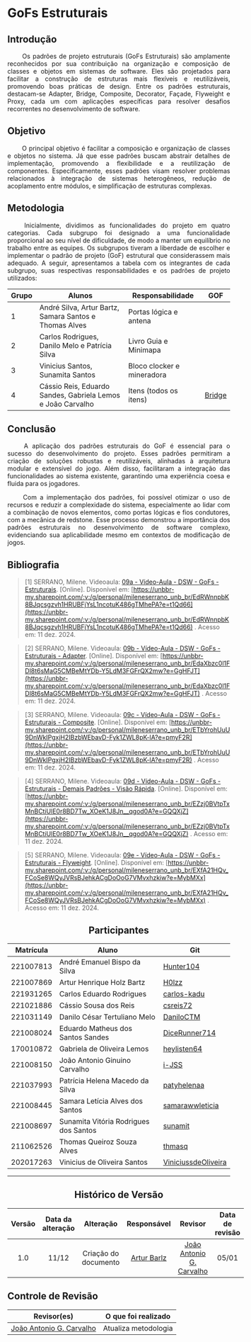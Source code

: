 # GoFs Estruturais

## Introdução 
<!--  
- **Apresente o tema do projeto ou estudo;**
- **Busque trazer referências no decorrer do texto;**
- Destaque a relevância do diagrama ou abordagem para a área de aplicação.
- Mencione brevemente os principais aspectos que serão abordados no documento.
-->

<div align="justify">
&emsp;&emsp;
Os padrões de projeto estruturais (GoFs Estruturais) são amplamente reconhecidos por sua contribuição na organização e composição de classes e objetos em sistemas de software. Eles são projetados para facilitar a construção de estruturas mais flexíveis e reutilizáveis, promovendo boas práticas de design. Entre os padrões estruturais, destacam-se Adapter, Bridge, Composite, Decorator, Façade, Flyweight e Proxy, cada um com aplicações específicas para resolver desafios recorrentes no desenvolvimento de software.
</div>

## Objetivo
<!--  
- **Declare o que se pretende alcançar com o diagrama em projetos no geral; Busque referenciar!**
- **Declare o que se pretende alcançar com o diagrama para equipe neste contexto;**
- **Destaque os resultados esperados, como soluções para problemas, melhorias no entendimento ou suporte à tomada de decisões.**
-->

<div align="justify">
&emsp;&emsp;
O principal objetivo é facilitar a composição e organização de classes e objetos no sistema. Já que esse padrões buscam abstrair detalhes de implementação, promovendo a flexibilidade e a reutilização de componentes. Especificamente, esses padrões visam resolver problemas relacionados à integração de sistemas heterogêneos, redução de acoplamento entre módulos, e simplificação de estruturas complexas.
</div>

## Metodologia
<!--  
- **Explique o processo utilizado para desenvolver o trabalho. COMO foi feito?**
- **Descreva as ferramentas, técnicas ou referências utilizadas na construção do diagrama ou solução. Se houver alguma ferramenta específica determinada pela professora, a sugestão é usá-la sendo em qualquer etapa do processo. Podem começar com uma ferramenta que já são familiarizados e depois explorar outras ferramentas.**
- Se desejarem, podem citar os desafios encontrados seguindo a metodologia, propostas de melhoria, etc.
-->

<div align="justify">

&emsp;&emsp;
Inicialmente, dividimos as funcionalidades do projeto em quatro categorias. Cada subgrupo foi designado a uma funcionalidade proporcional ao seu nível de dificuldade, de modo a manter um equilíbrio no trabalho entre as equipes. Os subgrupos tiveram a liberdade de escolher e implementar o padrão de projeto (GoF) estrutural que considerassem mais adequado. A seguir, apresentamos a tabela com os integrantes de cada subgrupo, suas respectivas responsabilidades e os padrões de projeto utilizados:
</div>

<div style="margin: 0 auto; width: fit-content;">

| Grupo | Alunos                                                      | Responsabilidade           | GOF                                  |
|-------|-------------------------------------------------------------|----------------------------|--------------------------------------|
| 1     | André Silva, Artur Bartz, Samara Santos e Thomas Alves      | Portas lógica e antena     |                                      |
| 2     | Carlos Rodrigues, Danilo Melo e Patrícia Silva              | Livro Guia e Minimapa      |                                      |
| 3     | Vinicius Santos, Sunamita Santos                            | Bloco clocker e mineradora |                                      |
| 4     | Cássio Reis, Eduardo Sandes, Gabriela Lemos e João Carvalho | Itens (todos os itens)     | [Bridge](/Projeto/BridgeMaterial.md) |

</div>


## Conclusão
<!--  
-   **Resuma os pontos principais do trabalho.**
-   **Avalie se os objetivos foram alcançados e o impacto do trabalho.**
-   **Apresente perspectivas para melhorias ou trabalhos futuros.**
-->

<div align="justify">
&emsp;&emsp;
A aplicação dos padrões estruturais do GoF é essencial para o sucesso do desenvolvimento do projeto. Esses padrões permitiram a criação de soluções robustas e reutilizáveis, alinhadas à arquitetura modular e extensível do jogo. Além disso, facilitaram a integração das funcionalidades ao sistema existente, garantindo uma experiência coesa e fluida para os jogadores.

&emsp;&emsp;
Com a implementação dos padrões, foi possível otimizar o uso de recursos e reduzir a complexidade do sistema, especialmente ao lidar com a combinação de novos elementos, como portas lógicas e fios condutores, com a mecânica de redstone. Esse processo demonstrou a importância dos padrões estruturais no desenvolvimento de software complexo, evidenciando sua aplicabilidade mesmo em contextos de modificação de jogos.
</div>

## Bibliografia 

<!-- - **Altere!**-->

> [1] SERRANO, Milene. Videoaula: [09a - Vídeo-Aula - DSW - GoFs - Estruturais](https://unbbr-my.sharepoint.com/:v:/g/personal/mileneserrano_unb_br/EdRWnnpbK8BJqcsgzvh1HRUBFjYsL1ncotuK486gTMhePA?e=t1Qd66). [Online]. Disponível em: [https://unbbr-my.sharepoint.com/:v:/g/personal/mileneserrano_unb_br/EdRWnnpbK8BJqcsgzvh1HRUBFjYsL1ncotuK486gTMhePA?e=t1Qd66](https://unbbr-my.sharepoint.com/:v:/g/personal/mileneserrano_unb_br/EdRWnnpbK8BJqcsgzvh1HRUBFjYsL1ncotuK486gTMhePA?e=t1Qd66) . Acesso em: 11 dez. 2024.

> [2] SERRANO, Milene. Videoaula: [09b - Vídeo-Aula - DSW - GoFs - Estruturais - Adapter](https://unbbr-my.sharepoint.com/:v:/g/personal/mileneserrano_unb_br/EdaXbzc0l1FDl8t6sMaG5CMBeMtYDb-Y5LdM3FGFrQX2mw?e=GgHFJT). [Online]. Disponível em: [https://unbbr-my.sharepoint.com/:v:/g/personal/mileneserrano_unb_br/EdaXbzc0l1FDl8t6sMaG5CMBeMtYDb-Y5LdM3FGFrQX2mw?e=GgHFJT](https://unbbr-my.sharepoint.com/:v:/g/personal/mileneserrano_unb_br/EdaXbzc0l1FDl8t6sMaG5CMBeMtYDb-Y5LdM3FGFrQX2mw?e=GgHFJT) . Acesso em: 11 dez. 2024.

> [3] SERRANO, Milene. Videoaula: [09c - Vídeo-Aula - DSW - GoFs - Estruturais - Composite](https://unbbr-my.sharepoint.com/:v:/g/personal/mileneserrano_unb_br/ETbYrohUuU9DnWkIPgxjH2IBzbWEbavD-Fyk1ZWL8pK-lA?e=pmyF2R). [Online]. Disponível em: [https://unbbr-my.sharepoint.com/:v:/g/personal/mileneserrano_unb_br/ETbYrohUuU9DnWkIPgxjH2IBzbWEbavD-Fyk1ZWL8pK-lA?e=pmyF2R](https://unbbr-my.sharepoint.com/:v:/g/personal/mileneserrano_unb_br/ETbYrohUuU9DnWkIPgxjH2IBzbWEbavD-Fyk1ZWL8pK-lA?e=pmyF2R) . Acesso em: 11 dez. 2024.

> [4] SERRANO, Milene. Videoaula: [09d - Vídeo-Aula - DSW - GoFs - Estruturais - Demais Padrões - Visão Rápida](https://unbbr-my.sharepoint.com/:v:/g/personal/mileneserrano_unb_br/EZzj0BVtpTxMnBCtiUlE0r8BD7Tw_XOeK1J8Jn__qgod0A?e=GQQXjZ). [Online]. Disponível em: [https://unbbr-my.sharepoint.com/:v:/g/personal/mileneserrano_unb_br/EZzj0BVtpTxMnBCtiUlE0r8BD7Tw_XOeK1J8Jn__qgod0A?e=GQQXjZ](https://unbbr-my.sharepoint.com/:v:/g/personal/mileneserrano_unb_br/EZzj0BVtpTxMnBCtiUlE0r8BD7Tw_XOeK1J8Jn__qgod0A?e=GQQXjZ) . Acesso em: 11 dez. 2024.

> [5] SERRANO, Milene. Videoaula: [09e - Vídeo-Aula - DSW - GoFs - Estruturais - Flyweight](https://unbbr-my.sharepoint.com/:v:/g/personal/mileneserrano_unb_br/EXfA21HQv_FCoSe8WQyJVRsBJehkACgDoOoG7VMvxhzkiw?e=MybMXx). [Online]. Disponível em: [https://unbbr-my.sharepoint.com/:v:/g/personal/mileneserrano_unb_br/EXfA21HQv_FCoSe8WQyJVRsBJehkACgDoOoG7VMvxhzkiw?e=MybMXx](https://unbbr-my.sharepoint.com/:v:/g/personal/mileneserrano_unb_br/EXfA21HQv_FCoSe8WQyJVRsBJehkACgDoOoG7VMvxhzkiw?e=MybMXx) . Acesso em: 11 dez. 2024.


<center>

## Participantes

</center>

<!-- de preferência: em ordem alfabética, seguindo o exemplo: -->

<div style="margin: 0 auto; width: fit-content;">

| Matrícula | Aluno                                 | Git                                                           |
| --------- | ------------------------------------- |---------------------------------------------------------------|
| 221007813 | André Emanuel Bispo da Silva          | [Hunter104](https://github.com/Hunter104)                     |
| 221007869 | Artur Henrique Holz Bartz             | [H0lzz](https://github.com/H0lzz)                             |
| 221931265 | Carlos Eduardo Rodrigues              | [carlos-kadu](https://github.com/carlos-kadu)                 |
| 221021886 | Cássio Sousa dos Reis                 | [csreis72](https://github.com/csreis72)                       |
| 221031149 | Danilo César Tertuliano Melo          | [DaniloCTM](https://github.com/DaniloCTM)                     |
| 221008024 | Eduardo Matheus dos Santos Sandes     | [DiceRunner714](https://github.com/DiceRunner714)             |
| 170010872 | Gabriela de Oliveira Lemos            | [heylisten64](https://github.com/heylisten64)                 |
| 221008150 | João Antonio Ginuino Carvalho         | [i-JSS](https://github.com/i-JSS)                             |
| 221037993 | Patrícia Helena Macedo da Silva       | [patyhelenaa](https://github.com/patyhelenaa)                 |
| 221008445 | Samara Letícia Alves dos Santos       | [samarawwleticia](https://github.com/samarawwleticia)         |
| 221008697 | Sunamita Vitória Rodrigues dos Santos | [sunamit](https://github.com/sunamit)                         |
| 211062526 | Thomas Queiroz Souza Alves            | [thmasq](https://github.com/thmasq)                           |
| 202017263 | Vinicius de Oliveira Santos           | [ViniciussdeOliveira](https://github.com/ViniciussdeOliveira) |

</div>

---

<center>

## Histórico de Versão

</center>

<!-- Lembre de alterar a data -->
<!-- É PRA POR O NOME, NÃO O USER DO GITHUB -->

<div style="margin: 0 auto; width: fit-content;">

| Versão | Data da alteração |            Alteração            |                  Responsável                  |                      Revisor                       | Data de revisão |
| :----: | :---------------: | :-----------------------------: | :-------------------------------------------: | :------------------------------------------------: |:---------------:|
|  1.0   |       11/12       |      Criação do documento       |    [Artur Barlz](https://github.com/H0lzz)    | [João Antonio G. Carvalho](https://github.com/i-JSS)                                                    | 05/01      | 

</div>

## Controle de Revisão

| Revisor(es) | O que foi realizado  |
|:-----------:|:--------------------:|
|      [João Antonio G. Carvalho](https://github.com/i-JSS)        | Atualiza metodologia |
